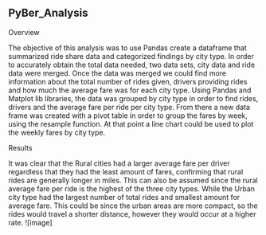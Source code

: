 ## PyBer_Analysis

Overview 

The objective of this analysis was to use Pandas create a dataframe that summarized ride share data and categorized findings by city type.  In order to accurately obtain the total data needed, two data sets, city data and ride data were merged.  Once the data was merged we could find more information about the total number of rides given, drivers providing rides and how much the average fare was for each city type.
Using Pandas and Matplot lib libraries, the data was grouped by city type in order to find rides, drivers and the average fare per ride per city type. From there a new data frame was created with a pivot table in order to group the fares by week, using the resample function.  At that point a line chart could be used to plot the weekly fares by city type.

Results

It was clear that the Rural cities had a larger average fare per driver regardless that they had the least amount of fares, confirming that rural rides are generally longer in miles.  This can also be assumed since the rural average fare per ride is the highest of the three city types.  While the Urban city type had the largest number of total rides and smallest amount for average fare.  This could be since the urban areas are more compact, so the rides would travel a shorter distance, however they would occur at a higher rate. 
![image]

